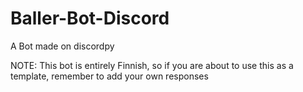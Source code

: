 # Baller-Bot-Discord
A Bot made on discordpy


NOTE:
This bot is entirely Finnish, so if you are about to use this as a template, remember to add your own responses
